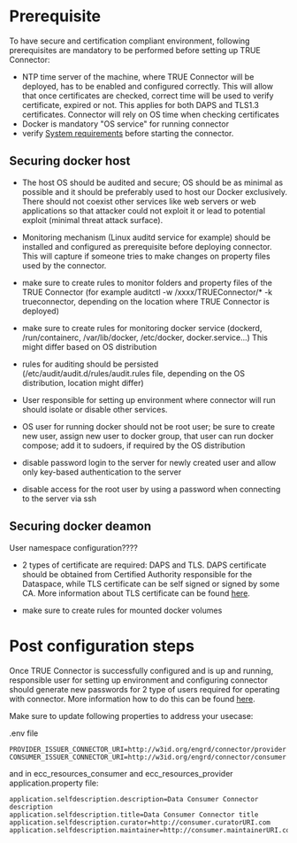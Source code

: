 # Prerequisite

To have secure and certification compliant environment, following prerequisites are mandatory to be performed before setting up TRUE Connector:

* NTP time server of the machine, where TRUE Connector will be deployed, has to be enabled and configured correctly. This will allow that once certificates are checked, correct time will be used to verify certificate, expired or not. This applies for both DAPS and TLS1.3 certificates. Connector will rely on OS time when checking certificates
* Docker is mandatory "OS service" for running connector
* verify [System requirements](system-requirements.md) before starting the connector.

## Securing docker host

* The host OS should be audited and secure; OS should be as minimal as possible and it should be preferably used to host our Docker exclusively. There should not coexist other services like web servers or web applications so that attacker could not exploit it or lead to potential exploit (minimal threat attack surface).
* Monitoring mechanism (Linux auditd service for example) should be installed and configured as prerequisite before deploying connector. This will capture if someone tries to make changes on property files used by the connector.
* make sure to create rules to monitor folders and property files of the TRUE Connector (for example auditctl -w /xxxx/TRUEConnector/* -k trueconnector, depending on the location where TRUE Connector is deployed)
* make sure to create rules for monitoring docker service (dockerd, /run/containerc, /var/lib/docker, /etc/docker, docker.service...) This might differ based on OS distribution
* rules for auditing should be persisted (/etc/audit/audit.d/rules/audit.rules file, depending on the OS distribution, location might differ)

* User responsible for setting up environment where connector will run should isolate or disable other services. 
* OS user for running docker should not be root user; be sure to create new user, assign new user to docker group, that user can run docker compose; add it to sudoers, if required by the OS distribution
* disable password login to the server for newly created user and allow only key-based authentication to the server
* disable access for the root user by using a password when connecting to the server via ssh

## Securing docker deamon

User namespace configuration????


* 2 types of certificate are required: DAPS and TLS. 
DAPS certificate should be obtained from Certified Authority responsible for the Dataspace, while TLS certificate can be self signed or signed by some CA. More information about TLS certificate can be found [here](../security.md).


* make sure to create rules for mounted docker volumes


# Post configuration steps

Once TRUE Connector is successfully configured and is up and running, responsible user for setting up environment and configuring connector should generate new passwords for 2 type of users required for operating with connector. More information how to do this can be found [here](https://github.com/Engineering-Research-and-Development/true-connector-execution_core_container/blob/1.14.2/doc/SECURITY.md#change-default-password). 

Make sure to update following properties to address your usecase:


.env file

```
PROVIDER_ISSUER_CONNECTOR_URI=http://w3id.org/engrd/connector/provider
CONSUMER_ISSUER_CONNECTOR_URI=http://w3id.org/engrd/connector/consumer
```
and in ecc_resources_consumer and ecc_resources_provider application.property file:

```
application.selfdescription.description=Data Consumer Connector description
application.selfdescription.title=Data Consumer Connector title
application.selfdescription.curator=http://consumer.curatorURI.com
application.selfdescription.maintainer=http://consumer.maintainerURI.com

```
